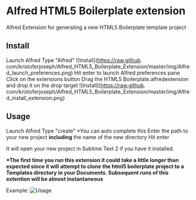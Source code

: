 # Alfred HTML5 Boilerplate extension
Alfred Extension for generating a new HTML5 Boilerplate template project

## Install
Launch Alfred
Type "Alfred"
![Install](https://raw.github.
com/kristoferjoseph/Alfred_HTML5_Boilerplate_Extension/master/img/Alfred_launch_preferences.png)
Hit enter to launch Alfred preferences pane
Click on the extensions button
Drag the HTML5 Boilerplate.alfredextension and drop it on the drop target
![Install](https://raw.github.
com/kristoferjoseph/Alfred_HTML5_Boilerplate_Extension/master/img/Alfred_install_extension.png)

## Usage
Launch Alfred
Type "create" *You can auto complete this
Enter the path to your new project __including__ the name of the new directory
Hit enter

It will open your new project in Sublime Text 2 if you have it installed.

__*The first time you run this extension it could take a little longer than expected since it will attempt to clone the html5 boilerplate project to a Templates directory in your Documents. Subsequent runs of this extention will be almost instantaneous__

Example:
![Usage](https://raw.github.com/kristoferjoseph/Alfred_HTML5_Boilerplate_Extension/master/img/html5_boilerplate_usage.png)